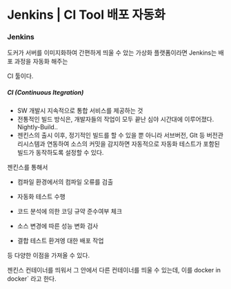 # Jenkins | CI Tool 배포 자동화



### Jenkins

도커가 서버를 이미지화하여 간편하게 띄울 수 았는 가상화 플랫폼이라면 Jenkins는 배포 과정을 자동화 해주는

CI 툴이다.

##### CI (Continuous Itegration)

- SW 개발시 지속적으로 통합 서비스를 제공하는 것
- 전통적인 빌드 방식은, 개발자들의 작업이 모두 끝난 심야 시간대에 이루어졌다. Nightly-Build..
- 젠킨스의 출시 이후, 정기적인 빌드를 할 수 있을 뿐 아니라 서브버전,  GIt 등 버전관리시스템과 연동하여 소스의 커밋을  감지하면 자동적으로 자동화 테스트가 포함된 빌드가 동작하도록 설정할 수 있다.

 

젠킨스를 통해서 

- 컴파일 환경에서의  컴파일  오류를 검출

- 자동화 테스트 수행
- 코드 분석에 의한 코딩 규약  준수여부 체크
- 소스 변경에 따른 성능  변화 검사
- 결합 테스트  환겨엥 대한 배포 작업

등 다양한  이점을 가져올 수 있다.



젠킨스 컨테이너를 띄워서 그 안에서 다른 컨테이너를 띄울 수 있는데, 이를 docker in docker` 라고 한다.

